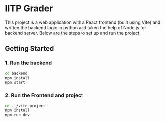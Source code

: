 # IITP Grader

This project is a web application with a React frontend (built using Vite) and written the backend logic in python and taken the help of Node.js for backend server. Below are the steps to set up and run the project.

## Getting Started

### 1. Run the backend

```bash
cd backend
npm install
npm start
```

### 2. Run the Frontend and project

```bash
cd ../vite-project
npm install
npm run dev
```
